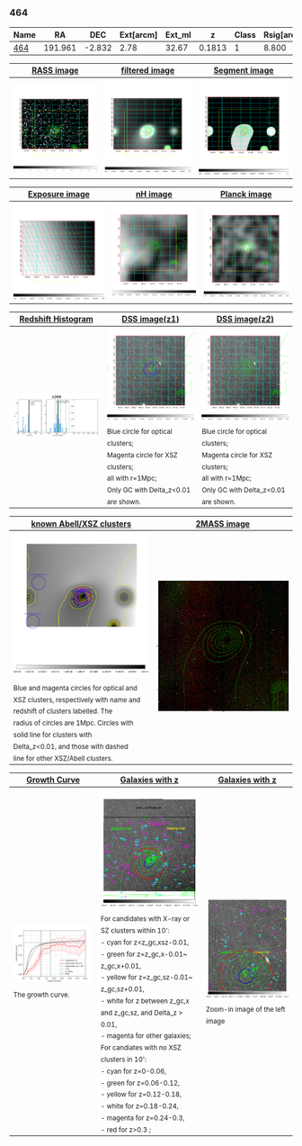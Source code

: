 <div STYLE="page-break-after: always;"></div>

### 464

|Name          |RA          |DEC      | Ext[arcm] | Ext_ml | z    | Class| Rsig[arcmin] | CRsig[c/s] | CR500[c/s] | R500[Mpc] |L500[erg/s]|F500[erg/s/cm^2]| M500[Msun]|Tx[keV]|beta|GC(XSZ,Delta_z<0.01)| GC(OPT,Delta_z<0.01)|GC|alias|
|--------------|------------|------------|---|---|-----------|--------|------|------|----|----|----|----|----|----|----|----|----|----|---|
|[464](script/464.md)     | 191.961       | -2.832       | 2.78    | 32.67   | 0.1813 | 1   | 8.800 |0.164 |0.155 |1.060 |2.841e+44 |3.076e-12 |4.047e+14 |5.376 |1.848 |-, |redMaPPer, |-, |k349|

|[RASS image](../image/464/464_img.pdf)|[filtered image](../image/464/464_fil.pdf)|[Segment image](../image/464/464_seg.pdf)|
|-------------------|--------------------|-------------------|
| <img src="../image/464/464_img.png" width="300">  | <img src="../image/464/464_fil.png" width="300">   | <img src="../image/464/464_seg.png" width="300">  |

|[Exposure image](../image/464/464_mex.pdf)| [nH image](../image/464/464_nh.pdf)| [Planck image](../image/464/464_p.pdf)|
|-------------------|--------------------|-------------------|
|<img src="../image/464/464_mex.png" width="300">   | <img src="../image/464/464_nh.png" width="300">    | <img src="../image/464/464_p.png" width="300"> |

|[Redshift Histogram](../image/464/464_zg.pdf) | [DSS image(z1)](../image/464/464_dss_z1.pdf)      |  [DSS image(z2)](../image/464/464_dss_z2.pdf)    |
|-------------------|--------------------|-------------------|
|<img src="../image/464/464_zg.png" width="300"> |<img src="../image/464/464_dss_z1.png" width="300"> <sub><br>Blue circle for optical clusters; <br>Magenta circle for XSZ clusters; <br>all with r=1Mpc; <br>Only GC with Delta_z<0.01 are shown. </sub>| <img src="../image/464/464_dss_z2.png" width="300"><sub><br>Blue circle for optical clusters; <br>Magenta circle for XSZ clusters; <br>all with r=1Mpc; <br>Only GC with Delta_z<0.01 are shown. </sub> |

|[known Abell/XSZ clusters](../image/464/464_m.pdf) | [2MASS image](../image/464/464_2mass.pdf)      |
|-------------------|-------------------|
|<img src=../image/464/464_m.png width="300"> <sub><br>Blue and magenta circles for optical and <br>XSZ clusters, respectively with name and <br>redshift of clusters labelled. The <br>radius of circles are 1Mpc. Circles with <br>solid line for clusters with <br>Delta_z<0.01, and those with dashed <br>line for other XSZ/Abell clusters.        </sub>|<img src="../image/464/464_2mass.png" width="300">  |

|[Growth Curve](../image/464/464_gca_all.png) |[Galaxies with z](../image/464/464_opt_ned.pdf) |[Galaxies with z](../image/464/464_opt_ned_zoom.pdf) |
|-------------------|-------------------|-------------------|
| <img src="../image/464/464_gca_all.png" width="300"> <sub><br>The growth curve.</sub>| <img src=../image/464/464_opt_ned.png width="300"> <br><sub> For candidates with X-ray or SZ clusters within 10': <br> - cyan for z<z_gc,xsz-0.01, <br> - green for z=z_gc,x-0.01~ z_gc,x+0.01, <br> - yellow for z=z_gc,sz-0.01~ z_gc,sz+0.01, <br> - white for z between z_gc,x and z_gc,sz, and Delta_z > 0.01, <br> - magenta for other galaxies; <br>For candiates with no XSZ clusters in 10': <br> - cyan for z=0-0.06, <br> - green for z=0.06-0.12, <br> - yellow for z=0.12-0.18, <br> - white for z=0.18-0.24, <br> - magenta for z=0.24-0.3, <br> - red for z>0.3 ;  </sub>|<img src=../image/464/464_opt_ned_zoom.png width="300">  <br><sub> Zoom-in image of the left image</sub>|




